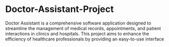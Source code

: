 # Doctor-Assistant-Project
Doctor Assistant is a comprehensive software application designed to streamline the management of medical records, appointments, and patient interactions in clinics and hospitals. This project aims to enhance the efficiency of healthcare professionals by providing an easy-to-use interface 

